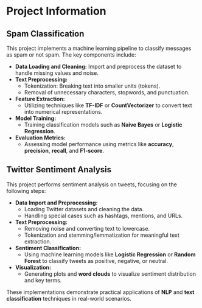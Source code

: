# Project Information

## Spam Classification
This project implements a machine learning pipeline to classify messages as spam or not spam. The key components include:

- **Data Loading and Cleaning:** Import and preprocess the dataset to handle missing values and noise.
- **Text Preprocessing:**
  - Tokenization: Breaking text into smaller units (tokens).
  - Removal of unnecessary characters, stopwords, and punctuation.
- **Feature Extraction:**
  - Utilizing techniques like **TF-IDF** or **CountVectorizer** to convert text into numerical representations.
- **Model Training:**
  - Training classification models such as **Naive Bayes** or **Logistic Regression**.
- **Evaluation Metrics:**
  - Assessing model performance using metrics like **accuracy**, **precision**, **recall**, and **F1-score**.

## Twitter Sentiment Analysis
This project performs sentiment analysis on tweets, focusing on the following steps:

- **Data Import and Preprocessing:**
  - Loading Twitter datasets and cleaning the data.
  - Handling special cases such as hashtags, mentions, and URLs.
- **Text Preprocessing:**
  - Removing noise and converting text to lowercase.
  - Tokenization and stemming/lemmatization for meaningful text extraction.
- **Sentiment Classification:**
  - Using machine learning models like **Logistic Regression** or **Random Forest** to classify tweets as positive, negative, or neutral.
- **Visualization:**
  - Generating plots and **word clouds** to visualize sentiment distribution and key terms.

These implementations demonstrate practical applications of **NLP** and **text classification** techniques in real-world scenarios.

